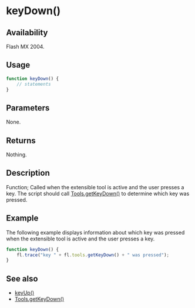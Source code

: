 # keyDown()

## Availability

Flash MX 2004.

## Usage

```javascript
function keyDown() {
    // statements
}
```

## Parameters

None.

## Returns

Nothing.

## Description

Function; Called when the extensible tool is active and the user presses a key. The script should call
[Tools.getKeyDown()](../Tools_object/Tools4.md) to determine which key was pressed.

## Example

The following example displays information about which key was pressed when the extensible tool is active and the user presses a key.

```javascript
function keyDown() {
    fl.trace("key " + fl.tools.getKeyDown() + " was pressed");
}
```

## See also

- [keyUp()](../Top-level_functions_and_methods/keyUp.md)
- [Tools.getKeyDown()](../Tools_object/Tools4.md)
